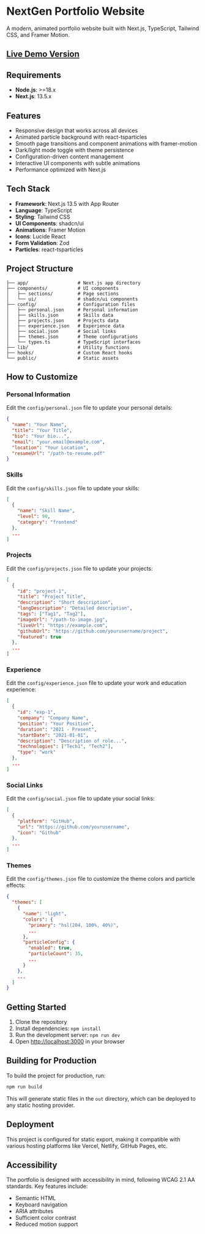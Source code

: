 # NextGen Portfolio Website

A modern, animated portfolio website built with Next.js, TypeScript, Tailwind CSS, and Framer Motion.

## **[Live Demo Version](https://nextgenportfolio.vercel.app)** 

## Requirements

- **Node.js**: >=18.x
- **Next.js**: 13.5.x

## Features

- Responsive design that works across all devices
- Animated particle background with react-tsparticles
- Smooth page transitions and component animations with framer-motion
- Dark/light mode toggle with theme persistence
- Configuration-driven content management
- Interactive UI components with subtle animations
- Performance optimized with Next.js

## Tech Stack

- **Framework**: Next.js 13.5 with App Router
- **Language**: TypeScript
- **Styling**: Tailwind CSS
- **UI Components**: shadcn/ui
- **Animations**: Framer Motion
- **Icons**: Lucide React
- **Form Validation**: Zod
- **Particles**: react-tsparticles

## Project Structure

```
├── app/                  # Next.js app directory
├── components/           # UI components
│   ├── sections/         # Page sections
│   └── ui/               # shadcn/ui components
├── config/               # Configuration files
│   ├── personal.json     # Personal information
│   ├── skills.json       # Skills data
│   ├── projects.json     # Projects data
│   ├── experience.json   # Experience data
│   ├── social.json       # Social links
│   ├── themes.json       # Theme configurations
│   └── types.ts          # TypeScript interfaces
├── lib/                  # Utility functions
├── hooks/                # Custom React hooks
└── public/               # Static assets
```

## How to Customize

### Personal Information

Edit the `config/personal.json` file to update your personal details:

```json
{
  "name": "Your Name",
  "title": "Your Title",
  "bio": "Your bio...",
  "email": "your.email@example.com",
  "location": "Your Location",
  "resumeUrl": "/path-to-resume.pdf"
}
```

### Skills

Edit the `config/skills.json` file to update your skills:

```json
[
  {
    "name": "Skill Name",
    "level": 90,
    "category": "frontend"
  },
  ...
]
```

### Projects

Edit the `config/projects.json` file to update your projects:

```json
[
  {
    "id": "project-1",
    "title": "Project Title",
    "description": "Short description",
    "longDescription": "Detailed description",
    "tags": ["Tag1", "Tag2"],
    "imageUrl": "/path-to-image.jpg",
    "liveUrl": "https://example.com",
    "githubUrl": "https://github.com/yourusername/project",
    "featured": true
  },
  ...
]
```

### Experience

Edit the `config/experience.json` file to update your work and education experience:

```json
[
  {
    "id": "exp-1",
    "company": "Company Name",
    "position": "Your Position",
    "duration": "2021 - Present",
    "startDate": "2021-01-01",
    "description": "Description of role...",
    "technologies": ["Tech1", "Tech2"],
    "type": "work"
  },
  ...
]
```

### Social Links

Edit the `config/social.json` file to update your social links:

```json
[
  {
    "platform": "GitHub",
    "url": "https://github.com/yourusername",
    "icon": "Github"
  },
  ...
]
```

### Themes

Edit the `config/themes.json` file to customize the theme colors and particle effects:

```json
{
  "themes": [
    {
      "name": "light",
      "colors": {
        "primary": "hsl(204, 100%, 40%)",
        ...
      },
      "particleConfig": {
        "enabled": true,
        "particleCount": 35,
        ...
      }
    },
    ...
  ]
}
```

## Getting Started

1. Clone the repository
2. Install dependencies: `npm install`
3. Run the development server: `npm run dev`
4. Open [http://localhost:3000](http://localhost:3000) in your browser

## Building for Production

To build the project for production, run:

```bash
npm run build
```

This will generate static files in the `out` directory, which can be deployed to any static hosting provider.

## Deployment

This project is configured for static export, making it compatible with various hosting platforms like Vercel, Netlify, GitHub Pages, etc.

## Accessibility

The portfolio is designed with accessibility in mind, following WCAG 2.1 AA standards. Key features include:

- Semantic HTML
- Keyboard navigation
- ARIA attributes
- Sufficient color contrast
- Reduced motion support
